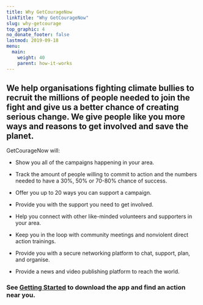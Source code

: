 ```yaml
---
title: Why GetCourageNow
linkTitle: "Why GetCourageNow"
slug: why-getcourage
top_graphic: 4
no_donate_footer: false
lastmod: 2019-09-18
menu:
  main:
    weight: 40
    parent: how-it-works
---
```


## We help organisations fighting climate bullies to recruit the millions of people needed to join the fight and give us a better chance of creating serious change. We give people like you more ways and reasons to get involved and save the planet.

GetCourageNow will:

- Show you all of the campaigns happening in your area.

- Track the amount of people willing to commit to action and the numbers needed to have a 30%, 50% or 70-80% chance of success.

- Offer you up to 20 ways you can support a campaign.

- Provide you with the support you need to get involved.

- Help you connect with other like-minded volunteers and supporters in your area.

- Keep you in the loop with community meetings and nonviolent direct action trainings.

- Provide you with a secure networking platform to chat, support, plan, and organise.

- Provide a news and video publishing platform to reach the world.


### See [Getting Started](/getting-started) to download the app and find an action near you.

